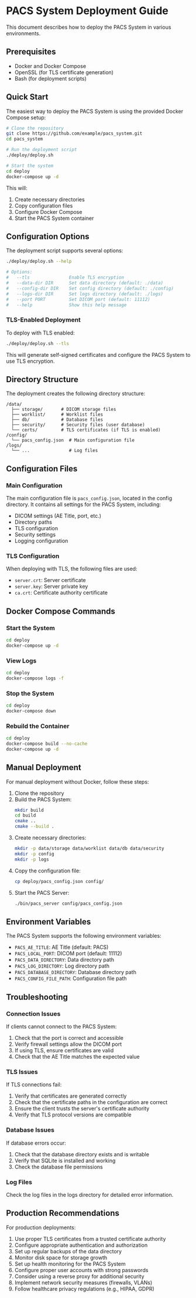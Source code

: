 # PACS System Deployment Guide

This document describes how to deploy the PACS System in various environments.

## Prerequisites

- Docker and Docker Compose
- OpenSSL (for TLS certificate generation)
- Bash (for deployment scripts)

## Quick Start

The easiest way to deploy the PACS System is using the provided Docker Compose setup:

```bash
# Clone the repository
git clone https://github.com/example/pacs_system.git
cd pacs_system

# Run the deployment script
./deploy/deploy.sh

# Start the system
cd deploy
docker-compose up -d
```

This will:
1. Create necessary directories
2. Copy configuration files
3. Configure Docker Compose
4. Start the PACS System container

## Configuration Options

The deployment script supports several options:

```bash
./deploy/deploy.sh --help

# Options:
#   --tls               Enable TLS encryption
#   --data-dir DIR      Set data directory (default: ./data)
#   --config-dir DIR    Set config directory (default: ./config)
#   --logs-dir DIR      Set logs directory (default: ./logs)
#   --port PORT         Set DICOM port (default: 11112)
#   --help              Show this help message
```

### TLS-Enabled Deployment

To deploy with TLS enabled:

```bash
./deploy/deploy.sh --tls
```

This will generate self-signed certificates and configure the PACS System to use TLS encryption.

## Directory Structure

The deployment creates the following directory structure:

```
/data/
  ├── storage/       # DICOM storage files
  ├── worklist/      # Worklist files
  ├── db/            # Database files
  ├── security/      # Security files (user database)
  └── certs/         # TLS certificates (if TLS is enabled)
/config/
  └── pacs_config.json  # Main configuration file
/logs/
  └── ...               # Log files
```

## Configuration Files

### Main Configuration

The main configuration file is `pacs_config.json`, located in the config directory. It contains all settings for the PACS System, including:

- DICOM settings (AE Title, port, etc.)
- Directory paths
- TLS configuration
- Security settings
- Logging configuration

### TLS Configuration

When deploying with TLS, the following files are used:

- `server.crt`: Server certificate
- `server.key`: Server private key
- `ca.crt`: Certificate authority certificate

## Docker Compose Commands

### Start the System

```bash
cd deploy
docker-compose up -d
```

### View Logs

```bash
cd deploy
docker-compose logs -f
```

### Stop the System

```bash
cd deploy
docker-compose down
```

### Rebuild the Container

```bash
cd deploy
docker-compose build --no-cache
docker-compose up -d
```

## Manual Deployment

For manual deployment without Docker, follow these steps:

1. Clone the repository
2. Build the PACS System:
   ```bash
   mkdir build
   cd build
   cmake ..
   cmake --build .
   ```
3. Create necessary directories:
   ```bash
   mkdir -p data/storage data/worklist data/db data/security
   mkdir -p config
   mkdir -p logs
   ```
4. Copy the configuration file:
   ```bash
   cp deploy/pacs_config.json config/
   ```
5. Start the PACS Server:
   ```bash
   ./bin/pacs_server config/pacs_config.json
   ```

## Environment Variables

The PACS System supports the following environment variables:

- `PACS_AE_TITLE`: AE Title (default: PACS)
- `PACS_LOCAL_PORT`: DICOM port (default: 11112)
- `PACS_DATA_DIRECTORY`: Data directory path
- `PACS_LOG_DIRECTORY`: Log directory path
- `PACS_DATABASE_DIRECTORY`: Database directory path
- `PACS_CONFIG_FILE_PATH`: Configuration file path

## Troubleshooting

### Connection Issues

If clients cannot connect to the PACS System:

1. Check that the port is correct and accessible
2. Verify firewall settings allow the DICOM port
3. If using TLS, ensure certificates are valid
4. Check that the AE Title matches the expected value

### TLS Issues

If TLS connections fail:

1. Verify that certificates are generated correctly
2. Check that the certificate paths in the configuration are correct
3. Ensure the client trusts the server's certificate authority
4. Verify that TLS protocol versions are compatible

### Database Issues

If database errors occur:

1. Check that the database directory exists and is writable
2. Verify that SQLite is installed and working
3. Check the database file permissions

### Log Files

Check the log files in the logs directory for detailed error information.

## Production Recommendations

For production deployments:

1. Use proper TLS certificates from a trusted certificate authority
2. Configure appropriate authentication and authorization
3. Set up regular backups of the data directory
4. Monitor disk space for storage growth
5. Set up health monitoring for the PACS System
6. Configure proper user accounts with strong passwords
7. Consider using a reverse proxy for additional security
8. Implement network security measures (firewalls, VLANs)
9. Follow healthcare privacy regulations (e.g., HIPAA, GDPR)